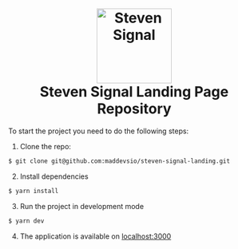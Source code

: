 <h1 align="center">
  <img src="https://github.com/maddevsio/steven-signal-landing/assets/64611024/9af47663-0712-4b97-9a97-00c805d5c8dc" alt="Steven Signal" width="150px"/>
  <br/>
  <span>Steven Signal Landing Page Repository</span>
</h1>
To start the project you need to do the following steps:

1. Clone the repo:
```bash
$ git clone git@github.com:maddevsio/steven-signal-landing.git
```
2. Install dependencies

```bash
$ yarn install
```

3. Run the project in development mode

```bash
$ yarn dev
```

4. The application is available on [localhost:3000](http://localhost:3000)
